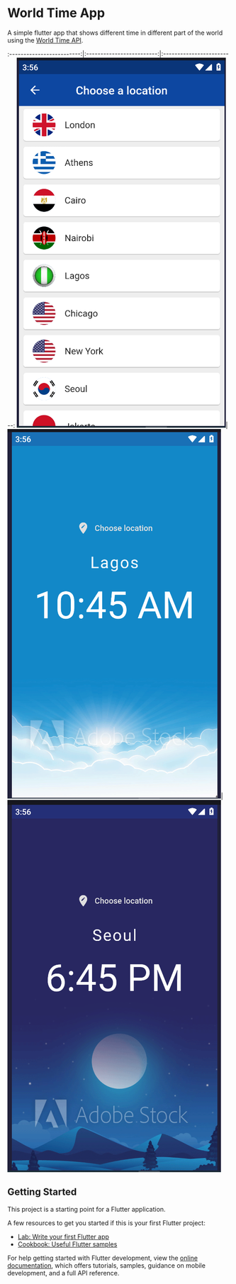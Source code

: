 # World Time App

A simple flutter app that shows different time in different part of the world using the [World Time API](https://worldtimeapi.org/).



:-------------------------:|:-------------------------:|:-------------------------:
![](/assets/img/choose.png)|![](/assets/img/day.png)|![](/assets/img/night.png)


## Getting Started

This project is a starting point for a Flutter application.

A few resources to get you started if this is your first Flutter project:

- [Lab: Write your first Flutter app](https://docs.flutter.dev/get-started/codelab)
- [Cookbook: Useful Flutter samples](https://docs.flutter.dev/cookbook)

For help getting started with Flutter development, view the
[online documentation](https://docs.flutter.dev/), which offers tutorials,
samples, guidance on mobile development, and a full API reference.
